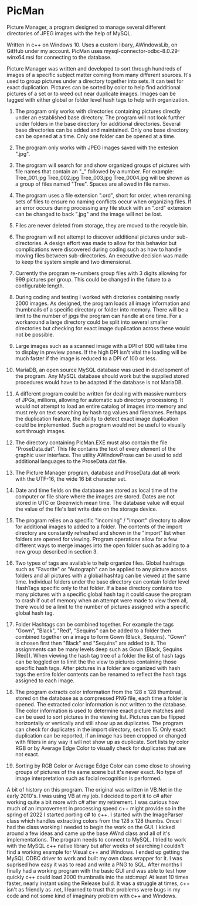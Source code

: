 # PicMan
Picture Manager, a program designed to manage several different directories of JPEG images with the help of MySQL.

Written in c++ on Windows 10.  Uses a custom libary, AWindowsLib, on GitHub under my account.
PicMan uses mysql-connector-odbc-8.0.29-winx64.msi for connecting to the database.

Picture Manager was written and developed to sort through hundreds of images of a specific subject matter coming from many different sources. It's used to group pictures under a directory together into sets.  It can test for exact duplication. Pictures can be sorted by color to help find additional pictures of a set or to weed out near duplicate images. Images can be tagged with either global or folder level hash tags to help with organization.

1) The program only works with directories containing pictures directly under an established base directory. The program will not look further under folders in the base directory for additional directories.  Several base directories can be added and maintained. Only one base directory can be opened at a time.  Only one folder can be opened at a time.

2) The program only works with JPEG images saved with the extesion ".jpg".

3) The program will search for and show organized groups of pictures with file names that contain an "_" followed by a number. For example: Tree_001.jpg Tree_002.jpg Tree_003.jpg Tree_0004.jpg will be shown as a group of files named "Tree". Spaces are allowed in file names.

4) The program uses a file extension ".ord", short for order, when renaming sets of files to ensure no naming conflicts occur when organizing files.  If an error occurs during processing any file stuck with an ".ord" extension  can be changed to back ".jpg" and the image will not be lost.

5) Files are never deleted from storage, they are moved to the recycle bin.

6) The program will not attempt to discover additional pictures under sub-directories. A design effort was made to allow for this behavior but complications were discovered during coding such as how to handle moving files between sub-directories. An executive decision was made to keep the system simple and two dimensional.

7) Currently the program re-numbers group files with 3 digits allowing for 999 pictures per group. This could be changed in the future to a configurable length.

8) During coding and testing I worked with dirctories containing nearly 2000 images. As designed, the program loads all image information and thumbnails of a specific directory or folder into memory. There will be a limit to the number of jpgs the program can handle at one time.  For a workaround a large directory could be split into several smaller directories but checking for exact image duplication across these would not be possible. 

9) Large images such as a scanned image with a DPI of 600 will take time to display in preview panes. If the high DPI isn't vital the loading will be much faster if the image is reduced to a DPI of 100 or less. 

10) MariaDB, an open source MySQL database was used in development of the program.  Any MySQL database should work but the supplied stored procedures would have to be adapted if the database is not MariaDB.

11) A different program could be written for dealing with massive numbers of JPGs, millions, allowing for automatic sub directory processiong.  It would not attempt to load an entire catalog of images into memory and must rely on text searching by hash tag values and filenames. Perhaps the duplication feature, the ability to detect exact image duplication could be implemented. Such a program would not be useful to visually sort through images.

12) The directory containing PicMan.EXE must also contain the file "ProseData.dat".  This file contains the text of every element of the graphic user interface.  The utility AWindowProse can be used to add additional languages to the ProseData.dat file.  

13) The Picture Manager program, database and ProseData.dat all work with the UTF-16, the wide 16 bit character set.

14) Date and time fields on the database are stored as local time of the computer or file share where the images are stored. Dates are not stored in UTC or Greenwich mean time.  The database value will equal the value of the file's last write date on the storage device.  

15) The program relies on a specific "incoming" / "import" directory to allow for additional images to added to a folder.  The contents of the import directory are constantly refreshed and shown in the "import" list when folders are opened for viewing. Program operations allow for a few different ways to merge images into the open folder such as adding to a new group described in section 3.

16) Two types of tags are available to help organize files.  Global hashtags such as "Favorite" or "Autograph" can be applied to any picture across folders and all pictures with a global hashtag can be viewed at the same time.   Individual folders under the base directory can contain folder level HashTags specific only to that folder. If a base directory contains too many pictures with a specific global hash tag it could cause the program to crash if out of memory when an attempt were made to view them all, there would be a limit to the number of pictures assigned with a specific global hash tag.

17) Folder Hashtags can be combined together.  For example the tags "Gown", "Black", "Red", "Sequins" can be added to a folder then combined together on a image to form Gown (Black, Sequins). "Gown" is chosen first then "Black" and "Sequins" are added to it. The assignments can be many levels deep such as Gown (Black, Sequins (Red)). When viewing the hash tag tree of a folder the list of hash tags can be toggled on to limit the the view to pictures containing those specific hash tags. After pictures in a folder are organized with hash tags the entire folder contents can be renamed to reflect the hash tags assigned to each image.

18) The program extracts color information from the 128 x 128 thumbnail, stored on the database as a compressed PNG file, each time a folder is opened.  The extracted color information is not written to the database.  The color information is used to determine exact picture matches and can be used to sort pictures in the viewing list. Pictures can be flipped horizontally or vertically and still show up as duplicates. The program can check for duplicates in the import directory, section 15. Only exact duplication can be reported, if an image has been cropped or changed with filters in any way it will not show up as duplicate. Sort lists by color RGB or by Average Edge Color to visually check for duplicates that are not exact.  

19) Sorting by RGB Color or Average Edge Color can come close to showing groups of pictures of the same scene but it's never exact.  No type of image interpretation such as facial recognition is performed.

A bit of history on this program.  The original was written in VB.Net in the early 2010's.  I was using VB at my job.  I decided to port it to c# after working quite a bit more with c# after my retirement. I was curious how much of an improvement in processing speed c++ might provide so in the spring of 2022 I started porting c# to c++.  I started with the ImageParser class which handles extracting colors from the 128 x 128 thumbs.  Once I had the class working I needed to begin the work on the GUI. I kicked around a few ideas and came up the base AWnd class and all of it's implementations.  The program needs to connect to MySQL. I tried to work with the MySQL c++ native library but after weeks of searching I couldn't find a working example for Visual c++ and Windows.  I ended up getting the MySQL ODBC driver to work and built my own class wrapper for it. I was suprised how easy it was to read and write a PNG to SQL. After months I finally had a working program with the basic GUI and was able to test how quickly c++ could load 2000 thumbnails into the std::map!  At least 10 times faster, nearly instant using the Release build.  It was a struggle at times, c++ isn't as friendly as .net, I learned to trust that problems were bugs in my code and not some kind of imaginary problem with c++ and Windows.
